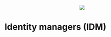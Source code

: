 <div style="text-align: center;">
    <img src="https://png.pngitem.com/pimgs/s/207-2073499_translate-platform-from-english-to-spanish-work-in.png">
</div>

# Identity managers (IDM)

<!--
# DMs

https://twitter.com/session_app

- DMs without keys - how?
    maybe rely on the identity providers - ACMs?
    https://twitter.com/elonmusk/status/1519469891455234048
    https://www.reddit.com/r/signal/comments/9k42k3/integrate_messaging_into_other_apps/
    https://www.youtube.com/watch?v=DXv1boalsDI
    https://www.youtube.com/watch?v=L2kuipP3lxk





an IDM may also use a social recovery wallet instead of email as login - or just a normal wallet/keypair authorization

the more you rely on IDMs for features and data storage, the less sovereign you are.


If an IDM does not let users bind keypairs then they should be boycotted

IDMs never get access to your private key


query IDMs directly for content by person X - polling mechanics like RSS


Permissions for different actions could be separated - for example requiring signatures for content while not requiring for updating follow connections.


access control

https://www.portis.io/
https://twitter.com/toruslabs
    https://tor.us/
https://twitter.com/Web3Auth



IDM - pay to cold-DM someone and be seen


- Blocking - through the IDM?
- how to keep progress bars for played audio/video? IDM?
- notifications - what is seen - managed between applications - IDM?



SOLVING THIS PROBLEM DeSo have thought about:
https://twitter.com/nadertheory/status/1480628981942525953
https://twitter.com/nadertheory/status/1480649481792024578


sessions as a concept? expiration of delegation?
https://github.com/ethereum/EIPs/blob/master/EIPS/eip-4361.md
https://eips.ethereum.org/EIPS/eip-4361








These are [accounts](accounts.md) that can grant the ability to applications to post on behalf of accounts that are under the control of the ACM in question.



Identity managers can still be compromised and wreck havok, but this is an improvement to the status quo
TODO: problem: what happens if an ACM with control of millions of accounts stops behaving properly?
- users without keypairs are screwed
- users with keypairs will be sending on-chain messages but those will be huge and will clog the network
    - possible solution: batch them off-chain into 1000 batches, construct BLS aggregate sigs, sign a msg & transmit that along with a bitmap for which keys participated in the batching to a block.
    Users will need to coordinate off-chain & decide from which block to revoke the access, which other ACM should be approved, etc. This can be used in other scenarios too.
    https://ethresear.ch/t/2105
    https://ethresear.ch/t/pragmatic-signature-aggregation-with-bls/2105
    https://ethresear.ch/t/5427
    https://our.status.im/fastest-bls-signature-implementation/
    OR use some ZK magic





https://fission.codes/blog/auth-without-backend/
https://ucan.xyz/
https://jwt.io/
 -->

